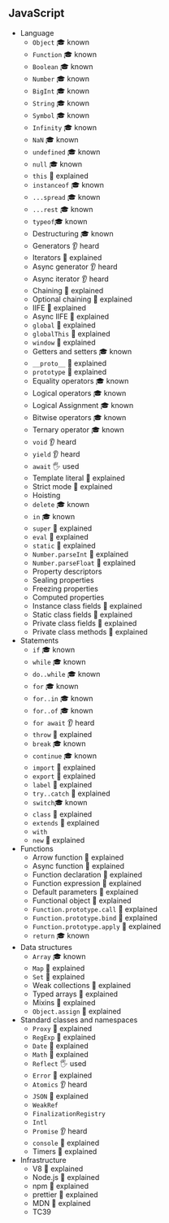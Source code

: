 ## JavaScript

- Language
  - `Object` 🎓 known
  - `Function` 🎓 known
  - `Boolean` 🎓 known
  - `Number` 🎓 known
  - `BigInt` 🎓 known
  - `String` 🎓 known
  - `Symbol` 🎓 known
  - `Infinity` 🎓 known
  - `NaN` 🎓 known
  - `undefined` 🎓 known
  - `null` 🎓 known
  - `this` 🙋 explained
  - `instanceof` 🎓 known
  - `...spread` 🎓 known
  - `...rest` 🎓 known
  - `typeof`🎓 known
  - Destructuring 🎓 known
  - Generators 👂 heard
  - Iterators 🙋 explained
  - Async generator 👂 heard
  - Async iterator 👂 heard
  - Chaining 🙋 explained
  - Optional chaining 🙋 explained
  - IIFE 🙋 explained
  - Async IIFE 🙋 explained
  - `global` 🙋 explained
  - `globalThis` 🙋 explained
  - `window` 🙋 explained
  - Getters and setters 🎓 known
  - `__proto__` 🙋 explained
  - `prototype` 🙋 explained
  - Equality operators 🎓 known
  - Logical operators 🎓 known
  - Logical Assignment 🎓 known
  - Bitwise operators 🎓 known
  - Ternary operator 🎓 known
  - `void` 👂 heard
  - `yield` 👂 heard
  - `await` 🖐️ used
  - Template literal 🙋 explained
  - Strict mode 🙋 explained
  - Hoisting
  - `delete` 🎓 known
  - `in` 🎓 known
  - `super` 🙋 explained
  - `eval` 🙋 explained
  - `static` 🙋 explained
  - `Number.parseInt` 🙋 explained
  - `Number.parseFloat` 🙋 explained
  - Property descriptors
  - Sealing properties
  - Freezing properties
  - Computed properties
  - Instance class fields 🙋 explained
  - Static class fields 🙋 explained
  - Private class fields 🙋 explained
  - Private class methods 🙋 explained
- Statements
  - `if` 🎓 known
  - `while` 🎓 known
  - `do..while` 🎓 known
  - `for` 🎓 known
  - `for..in` 🎓 known
  - `for..of` 🎓 known
  - `for await` 👂 heard
  - `throw` 🙋 explained
  - `break` 🎓 known
  - `continue` 🎓 known
  - `import` 🙋 explained
  - `export` 🙋 explained
  - `label` 🙋 explained
  - `try..catch` 🙋 explained
  - `switch`🎓 known
  - `class` 🙋 explained
  - `extends` 🙋 explained
  - `with`
  - `new` 🙋 explained
- Functions
  - Arrow function 🙋 explained
  - Async function 🙋 explained
  - Function declaration 🙋 explained
  - Function expression 🙋 explained
  - Default parameters 🙋 explained
  - Functional object 🙋 explained
  - `Function.prototype.call` 🙋 explained
  - `Function.prototype.bind` 🙋 explained
  - `Function.prototype.apply` 🙋 explained
  - `return` 🎓 known
- Data structures
  - `Array` 🎓 known
  - `Map` 🙋 explained
  - `Set` 🙋 explained
  - Weak collections 🙋 explained
  - Typed arrays 🙋 explained
  - Mixins 🙋 explained
  - `Object.assign` 🙋 explained
- Standard classes and namespaces
  - `Proxy` 🙋 explained
  - `RegExp` 🙋 explained
  - `Date` 🙋 explained
  - `Math` 🙋 explained
  - `Reflect` 🖐️ used
  - `Error` 🙋 explained
  - `Atomics` 👂 heard
  - `JSON` 🙋 explained
  - `WeakRef`
  - `FinalizationRegistry`
  - `Intl`
  - `Promise` 👂 heard
  - `console` 🙋 explained
  - Timers 🙋 explained
- Infrastructure
  - V8 🙋 explained
  - Node.js 🙋 explained
  - npm 🙋 explained
  - prettier 🙋 explained
  - MDN 🙋 explained
  - TC39
